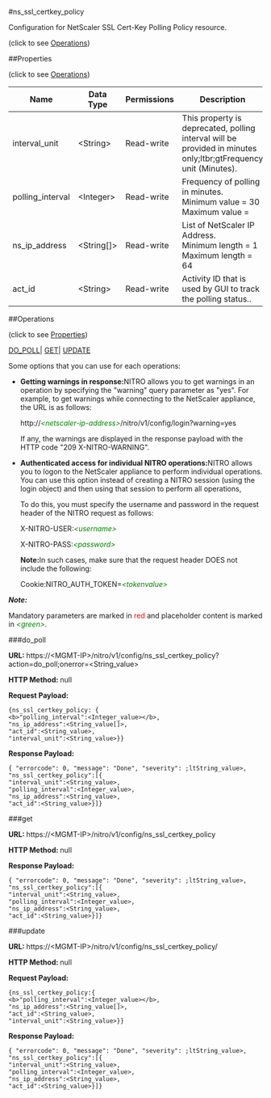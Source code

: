 #ns_ssl_certkey_policy



Configuration for NetScaler SSL Cert-Key Polling Policy resource.

<span>(click to see [Operations](#operations))</span>



##Properties 

<span>(click to see [Operations](#operations))</span>





<table><thead><tr><th>Name</th><th>Data Type</th><th>Permissions</th><th>Description</th></tr></thead><tbody><tr><td>interval_unit</td><td>&lt;String></td><td>Read-write</td><td>This property is deprecated, polling interval will be provided in minutes only;ltbr;gtFrequency unit (Minutes).</td></tr><tr><td>polling_interval</td><td>&lt;Integer></td><td>Read-write</td><td>Frequency of polling in minutes.<br>Minimum value = 30<br>Maximum value =</td></tr><tr><td>ns_ip_address</td><td>&lt;String[]></td><td>Read-write</td><td>List of NetScaler IP Address.<br>Minimum length = 1<br>Maximum length = 64</td></tr><tr><td>act_id</td><td>&lt;String></td><td>Read-write</td><td>Activity ID that is used by GUI to track the polling status..</td></tr></tbody></table>

##Operations 

<span>(click to see [Properties](#properties))</span>





[DO_POLL](#do)| [GET](#get)| [UPDATE](#update)





Some options that you can use for each operations:

<ul><li><p><b>Getting warnings in response:</b>NITRO allows you to get warnings in an operation by specifying the "warning" query parameter as "yes". For example, to get warnings while connecting to the NetScaler appliance, the URL is as follows:</p><p>http://<span style="color:green;font-style:italic;">&lt;netscaler-ip-address&gt;</span>/nitro/v1/config/login?warning=yes</p><p>If any, the warnings are displayed in the response payload with the HTTP code "209 X-NITRO-WARNING".</p></li><li><p><b>Authenticated access for individual NITRO operations:</b>NITRO allows you to logon to the NetScaler appliance to perform individual operations. You can use this option instead of creating a NITRO session (using the login object) and then using that session to perform all operations,</p><p>To do this, you must specify the username and password in the request header of the NITRO request as follows:</p><p>X-NITRO-USER:<span style="color:green;font-style:italic;">&lt;username&gt;</span></p><p>X-NITRO-PASS:<span style="color:green;font-style:italic;">&lt;password&gt;</span></p><p><b>Note:</b>In such cases, make sure that the request header DOES not include the following:</p><p>Cookie:NITRO_AUTH_TOKEN=<span style="color:green;font-style:italic;">&lt;tokenvalue&gt;</span></p></li></ul>







***Note:*** 

Mandatory parameters are marked in <span style="color:#FF0000;">red</span> and placeholder content is marked in <span style="color:green;font-style:italic">&lt;green&gt;</span>.



###do_poll







<b>URL: </b>https://&lt;MGMT-IP&gt;/nitro/v1/config/ns_ssl_certkey_policy?action=do_poll;onerror=&lt;String_value&gt;

<b>HTTP Method: </b>null

<b>Request Payload: </b>
```
{ns_ssl_certkey_policy: {
<b>"polling_interval":<Integer_value></b>,
"ns_ip_address":<String_value[]>,
"act_id":<String_value>,
"interval_unit":<String_value>}}
```

<b>Response Payload: </b>
```
{ "errorcode": 0, "message": "Done", "severity": ;ltString_value>, "ns_ssl_certkey_policy":[{
"interval_unit":<String_value>,
"polling_interval":<Integer_value>,
"ns_ip_address":<String_value>,
"act_id":<String_value>}]}
```







###get







<b>URL: </b>https://&lt;MGMT-IP&gt;/nitro/v1/config/ns_ssl_certkey_policy

<b>HTTP Method: </b>null

<b>Response Payload: </b>
```
{ "errorcode": 0, "message": "Done", "severity": ;ltString_value>, "ns_ssl_certkey_policy":[{
"interval_unit":<String_value>,
"polling_interval":<Integer_value>,
"ns_ip_address":<String_value>,
"act_id":<String_value>}]}
```







###update







<b>URL: </b>https://&lt;MGMT-IP&gt;/nitro/v1/config/ns_ssl_certkey_policy/

<b>HTTP Method: </b>null

<b>Request Payload: </b>
```
{ns_ssl_certkey_policy:{
<b>"polling_interval":<Integer_value></b>,
"ns_ip_address":<String_value[]>,
"act_id":<String_value>,
"interval_unit":<String_value>}}
```

<b>Response Payload: </b>
```
{ "errorcode": 0, "message": "Done", "severity": ;ltString_value>, "ns_ssl_certkey_policy":[{
"interval_unit":<String_value>,
"polling_interval":<Integer_value>,
"ns_ip_address":<String_value>,
"act_id":<String_value>}]}
```







